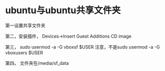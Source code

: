# ubuntu与ubuntu共享文件夹

第一设置共享文件夹

第二，安装插件， Devices->Insert  Guest  Additions CD image

第三， sudo usermod -a -G vboxsf $USER 注意，不是sudo usermod -a -G vboxusers $USER 

第四， 文件夹在/media/sf_data